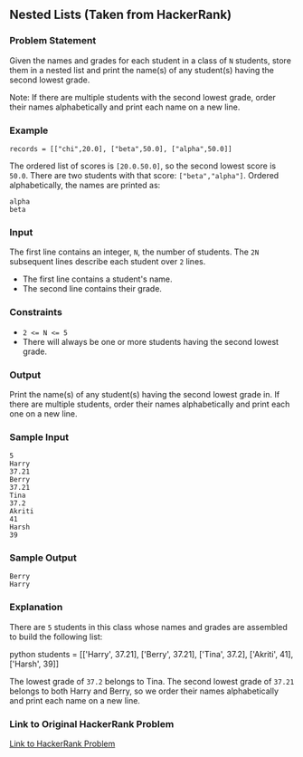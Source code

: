 ## Nested Lists (Taken from HackerRank)

### Problem Statement

Given the names and grades for each student in a class of `N` students, store them in a nested list and print the name(s) of any student(s) having the second lowest grade.

Note: If there are multiple students with the second lowest grade, order their names alphabetically and print each name on a new line.

### Example

`records = [["chi",20.0], ["beta",50.0], ["alpha",50.0]]`

The ordered list of scores is `[20.0.50.0]`, so the second lowest score is `50.0`. There are two students with that score: `["beta","alpha"]`. Ordered alphabetically, the names are printed as:

```
alpha
beta
```

### Input

The first line contains an integer, `N`, the number of students.
The `2N` subsequent lines describe each student over `2` lines.
- The first line contains a student's name.
- The second line contains their grade.

### Constraints

- `2 <= N <= 5`
- There will always be one or more students having the second lowest grade.

### Output

Print the name(s) of any student(s) having the second lowest grade in. If there are multiple students, order their names alphabetically and print each one on a new line.

### Sample Input

```
5
Harry
37.21
Berry
37.21
Tina
37.2
Akriti
41
Harsh
39
```

### Sample Output

```
Berry
Harry
```

### Explanation

There are `5` students in this class whose names and grades are assembled to build the following list:

python students = [['Harry', 37.21], ['Berry', 37.21], ['Tina', 37.2], ['Akriti', 41], ['Harsh', 39]]

The lowest grade of `37.2` belongs to Tina. The second lowest grade of `37.21` belongs to both Harry and Berry, so we order their names alphabetically and print each name on a new line.

### Link to Original HackerRank Problem

[Link to HackerRank Problem](https://www.hackerrank.com/challenges/nested-list/problem?isFullScreen=true)
